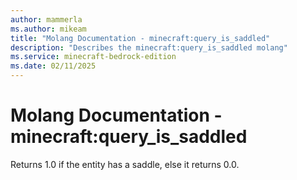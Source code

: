 ```yaml
---
author: mammerla
ms.author: mikeam
title: "Molang Documentation - minecraft:query_is_saddled"
description: "Describes the minecraft:query_is_saddled molang"
ms.service: minecraft-bedrock-edition
ms.date: 02/11/2025 
---
```


# Molang Documentation - minecraft:query_is_saddled

Returns 1.0 if the entity has a saddle, else it returns 0.0.
